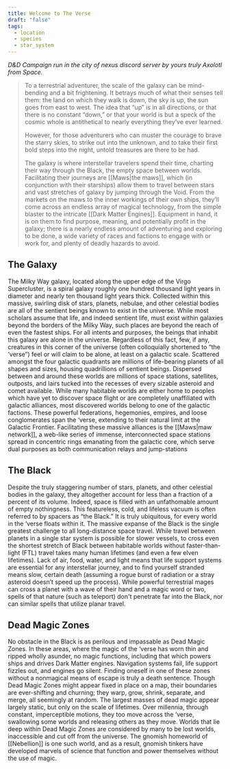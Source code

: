 ```yaml
---
title: Welcome to The Verse
draft: "false"
tags:
  - location
  - species
  - star_system
---
```

_D&D Campaign run in the city of nexus discord server by yours truly Axolotl from Space._

>To a terrestrial adventurer, the scale of the galaxy can be mind-bending and a bit frightening. It betrays much of what their senses tell them: the land on which they walk is down, the sky is up, the sun goes from east to west. The idea that “up” is in all directions, or that there is no constant “down,” or that your world is but a speck of the cosmic whole is antithetical to nearly everything they’ve ever learned. 
>
>However, for those adventurers who can muster the courage to brave the starry skies, to strike out into the unknown, and to take their first bold steps into the night, untold treasures are there to be had. 
>
>The galaxy is where interstellar travelers spend their time, charting their way through the Black, the empty space between worlds. Facilitating their journeys are [[Maws|the maws]], which (in conjunction with their starships) allow them to travel between stars and vast stretches of galaxy by jumping through the Void. From the markets on the maws to the inner workings of their own ships, they’ll come across an endless array of magical technology, from the simple blaster to the intricate [[Dark Matter Engines]]. Equipment in hand, it is on them to find purpose, meaning, and potentially profit in the galaxy; there is a nearly endless amount of adventuring and exploring to be done, a wide variety of races and factions to engage with or work for, and plenty of deadly hazards to avoid.
## The Galaxy 
The Milky Way galaxy, located along the upper edge of the Virgo Supercluster, is a spiral galaxy roughly one hundred thousand light years in diameter and nearly ten thousand light years thick. Collected within this massive, swirling disk of stars, planets, nebulae, and other celestial bodies are all of the sentient beings known to exist in the universe. While most scholars assume that life, and indeed sentient life, must exist within galaxies beyond the borders of the Milky Way, such places are beyond the reach of even the fastest ships. For all intents and purposes, the beings that inhabit this galaxy are alone in the universe. Regardless of this fact, few, if any, creatures in this corner of the universe (often colloquially shortened to “the ’verse”) feel or will claim to be alone, at least on a galactic scale. Scattered amongst the four galactic quadrants are millions of life-bearing planets of all shapes and sizes, housing quadrillions of sentient beings. Dispersed between and around these worlds are millions of space stations, satellites, outposts, and lairs tucked into the recesses of every sizable asteroid and comet available. While many habitable worlds are either home to peoples which have yet to discover space flight or are completely unaffiliated with galactic alliances, most discovered worlds belong to one of the galactic factions. These powerful federations, hegemonies, empires, and loose conglomerates span the ‘verse, extending to their natural limit at the Galactic Frontier. Facilitating these massive alliances is the [[Maws|maw network]], a web-like series of immense, interconnected space stations spread in concentric rings emanating from the galactic core, which serve dual purposes as both communication relays and jump-stations

## The Black 
Despite the truly staggering number of stars, planets, and other celestial bodies in the galaxy, they altogether account for less than a fraction of a percent of its volume. Indeed, space is filled with an unfathomable amount of empty nothingness. This featureless, cold, and lifeless vacuum is often referred to by spacers as “the Black.” It is truly ubiquitous, for every world in the ‘verse floats within it. The massive expanse of the Black is the single greatest challenge to all long-distance space travel. While travel between planets in a single star system is possible for slower vessels, to cross even the shortest stretch of Black between habitable worlds without faster-than-light (FTL) travel takes many human lifetimes (and even a few elven lifetimes). Lack of air, food, water, and light means that life support systems are essential for any interstellar journey, and to find yourself stranded means slow, certain death (assuming a rogue burst of radiation or a stray asteroid doesn’t speed up the process). While powerful terrestrial mages can cross a planet with a wave of their hand and a magic word or two, spells of that nature (such as teleport) don't penetrate far into the Black, nor can similar spells that utilize planar travel. 

## Dead Magic Zones
No obstacle in the Black is as perilous and impassable as Dead Magic Zones. In these areas, where the magic of the ‘verse has worn thin and ripped wholly asunder, no magic functions, including that which powers ships and drives Dark Matter engines. Navigation systems fail, life support fizzles out, and engines go silent. Finding oneself in one of these zones without a nonmagical means of escape is truly a death sentence. Though Dead Magic Zones might appear fixed in place on a map, their boundaries are ever-shifting and churning; they warp, grow, shrink, separate, and merge, all seemingly at random. The largest masses of dead magic appear largely static, but only on the scale of lifetimes. Over millennia, through constant, imperceptible motions, they too move across the ‘verse, swallowing some worlds and releasing others as they move. Worlds that lie deep within Dead Magic Zones are considered by many to be lost worlds, inaccessible and cut off from the universe. The gnomish homeworld of [[Nebellion]] is one such world, and as a result, gnomish tinkers have developed marvels of science that function and power themselves without the use of magic.
